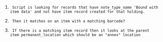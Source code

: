 
1.      Script is looking for records that have note_type_name 'Bound with item data' and not have item record created for that holding.
2.      Then it matches on an item with a matching barcode?
3.      If there is a matching item record then it looks at the parent item permanent_location which should be an "annex" location
